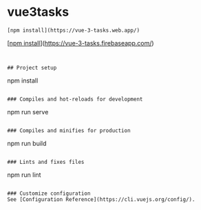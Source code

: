 # vue3tasks
```
[npm install](https://vue-3-tasks.web.app/)
```
[[npm install](https://vue-3-tasks.web.app/)](https://vue-3-tasks.firebaseapp.com/)
```


## Project setup
```
npm install
```

### Compiles and hot-reloads for development
```
npm run serve
```

### Compiles and minifies for production
```
npm run build
```

### Lints and fixes files
```
npm run lint
```

### Customize configuration
See [Configuration Reference](https://cli.vuejs.org/config/).
